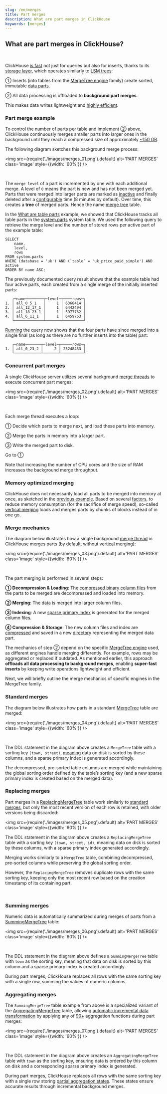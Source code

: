 ```yaml
---
slug: /en/merges
title: Part merges
description: What are part merges in ClickHouse
keywords: [merges]
---
```


## What are part merges in ClickHouse?

<br/>

ClickHouse [is fast](/docs/en/concepts/why-clickhouse-is-so-fast) not just for queries but also for inserts, thanks to its [storage layer](https://www.vldb.org/pvldb/vol17/p3731-schulze.pdf), which operates similarly to [LSM trees](https://en.wikipedia.org/wiki/Log-structured_merge-tree):

① Inserts (into tables from the [MergeTree engine](https://clickhouse.com/docs/en/engines/table-engines/mergetree-family) family) create sorted, immutable [data parts](/docs/en/parts).

② All data processing is offloaded to **background part merges**.

This makes data writes lightweight and [highly efficient](/docs/en/concepts/why-clickhouse-is-so-fast#storage-layer-concurrent-inserts-are-isolated-from-each-other).

### Part merge example

To control the number of parts per table and implement ② above, ClickHouse continuously merges smaller parts into larger ones in the background until they reach a compressed size of approximately [~150 GB](/docs/en/operations/settings/merge-tree-settings#max-bytes-to-merge-at-max-space-in-pool).

The following diagram sketches this background merge process:

<img src={require('./images/merges_01.png').default} alt='PART MERGES' class='image' style={{width: '60%'}} />

<br/>

The `merge level` of a part is incremented by one with each additional merge. A level of `0` means the part is new and has not been merged yet. Parts that were merged into larger parts are marked as [inactive](/docs/en/operations/system-tables/parts) and finally deleted after a [configurable](/docs/en/operations/settings/merge-tree-settings#old-parts-lifetime) time (8 minutes by default). Over time, this creates a **tree** of merged parts. Hence the name [merge tree](/docs/en/engines/table-engines/mergetree-family) table.

In the [What are table parts](/docs/en/parts) example, we showed that ClickHouse tracks all table parts in the [system.parts](/docs/en/operations/system-tables/parts) system table. We used the following query to retrieve the merge level and the number of stored rows per active part of the example table:
```
SELECT
    name,
    level,
    rows
FROM system.parts
WHERE (database = 'uk') AND (`table` = 'uk_price_paid_simple') AND active
ORDER BY name ASC;
```

The previously documented query result shows that the example table had four active parts, each created from a single merge of the initially inserted parts: 
```
   ┌─name────────┬─level─┬────rows─┐
1. │ all_0_5_1   │     1 │ 6368414 │
2. │ all_12_17_1 │     1 │ 6442494 │
3. │ all_18_23_1 │     1 │ 5977762 │
4. │ all_6_11_1  │     1 │ 6459763 │
   └─────────────┴───────┴─────────┘
```

[Running](https://sql.clickhouse.com/?query=U0VMRUNUCiAgICBuYW1lLAogICAgbGV2ZWwsCiAgICByb3dzCkZST00gc3lzdGVtLnBhcnRzCldIRVJFIChkYXRhYmFzZSA9ICd1aycpIEFORCAoYHRhYmxlYCA9ICd1a19wcmljZV9wYWlkX3NpbXBsZScpIEFORCBhY3RpdmUKT1JERVIgQlkgbmFtZSBBU0M7&run_query=true&tab=results) the query now shows that the four parts have since merged into a single final (as long as there are no further inserts into the table) part: 

```
   ┌─name───────┬─level─┬─────rows─┐
1. │ all_0_23_2 │     2 │ 25248433 │
   └────────────┴───────┴──────────┘
```

### Concurrent part merges


A single ClickHouse server utilizes several background [merge threads](/docs/en/operations/server-configuration-parameters/settings#background_pool_size) to execute concurrent part merges:

<img src={require('./images/merges_02.png').default} alt='PART MERGES' class='image' style={{width: '60%'}} />

<br/>

Each merge thread executes a loop: 

① Decide which parts to merge next, and load these parts into memory.

② Merge the parts in memory into a larger part.

③ Write the merged part to disk.

Go to ①

Note that increasing the number of CPU cores and the size of RAM increases the background merge throughput.

### Memory optimized merging

ClickHouse does not necessarily load all parts to be merged into memory at once, as sketched in the [previous example](/docs/en/merges#concurrent-part-merges). Based on several [factors](https://github.com/ClickHouse/clickhouse-private/blob/68008d83e6c3e8487bbbb7d672d35082f80f9453/src/Storages/MergeTree/MergeTreeSettings.cpp#L208), to reduce memory consumption (for the sacrifice of merge speed), so-called [vertical merging](https://github.com/ClickHouse/clickhouse-private/blob/68008d83e6c3e8487bbbb7d672d35082f80f9453/src/Storages/MergeTree/MergeTreeSettings.cpp#L207) loads and merges parts by chunks of blocks instead of in one go. 


### Merge mechanics

The diagram below illustrates how a single background [merge thread](/docs/en/merges#concurrent-part-merges) in ClickHouse merges parts (by default, without [vertical merging](/docs/en/merges#memory-optimized-merging)):

<img src={require('./images/merges_03.png').default} alt='PART MERGES' class='image' style={{width: '60%'}} />

<br/>

The part merging is performed in several steps:

 **① Decompression & Loading**: The [compressed binary column files](/docs/en/parts#what-are-table-parts-in-clickhouse) from the parts to be merged are decompressed and loaded into memory.

**② Merging**: The data is merged into larger column files.

**③ Indexing**: A new [sparse primary index](/docs/en/optimize/sparse-primary-indexes) is generated for the merged column files.

**④ Compression & Storage**: The new column files and index are [compressed](/docs/en/sql-reference/statements/create/table#column_compression_codec) and saved in a new [directory](/docs/en/parts#what-are-table-parts-in-clickhouse) representing the merged data part.

The mechanics of step ② depend on the specific [MergeTree engine](/docs/en/engines/table-engines/mergetree-family) used, as different engines handle merging differently. For example, rows may be aggregated or replaced if outdated. As mentioned earlier, this approach **offloads all data processing to background merges**, enabling **super-fast inserts** by keeping write operations lightweight and efficient.

Next, we will briefly outline the merge mechanics of specific engines in the MergeTree family.


### Standard merges

The diagram below illustrates how parts in a standard [MergeTree](/docs/en/engines/table-engines/mergetree-family/mergetree) table are merged:

<img src={require('./images/merges_04.png').default} alt='PART MERGES' class='image' style={{width: '60%'}} />

<br/>

The DDL statement in the diagram above creates a `MergeTree` table with a sorting key `(town, street)`, [meaning](/docs/en/parts#what-are-table-parts-in-clickhouse) data on disk is sorted by these columns, and a sparse primary index is generated accordingly.

The decompressed, pre-sorted table columns are merged while maintaining the global sorting order defined by the table’s sorting key (and a new sparse primary index is created based on the merged data).



### Replacing merges

Part merges in a [ReplacingMergeTree](/docs/en/engines/table-engines/mergetree-family/replacingmergetree) table work similarly to [standard merges](/docs/en/merges#standard-merges), but only the most recent version of each row is retained, with older versions being discarded:

<img src={require('./images/merges_05.png').default} alt='PART MERGES' class='image' style={{width: '60%'}} />

The DDL statement in the diagram above creates a `ReplacingMergeTree` table with a sorting key `(town, street, id)`, meaning data on disk is sorted by these columns, with a sparse primary index generated accordingly.

Merging works similarly to a `MergeTree` table, combining decompressed, pre-sorted columns while preserving the global sorting order.

However, the `ReplacingMergeTree` removes duplicate rows with the same sorting key, keeping only the most recent row based on the creation timestamp of its containing part.

<br/>

### Summing merges

Numeric data is automatically summarized during merges of parts from a [SummingMergeTree](/docs/en/engines/table-engines/mergetree-family/summingmergetree) table:

<img src={require('./images/merges_06.png').default} alt='PART MERGES' class='image' style={{width: '60%'}} />

<br/>

The DDL statement in the diagram above defines a `SummingMergeTree` table with `town` as the sorting key, meaning that data on disk is sorted by this column and a sparse primary index is created accordingly.

During part merges, ClickHouse replaces all rows with the same sorting key with a single row, summing the values of numeric columns.

### Aggregating merges

The `SummingMergeTree` table example from above is a specialized variant of the [AggregatingMergeTree](/docs/en/engines/table-engines/mergetree-family/aggregatingmergetree) table, allowing [automatic incremental data transformation](https://www.youtube.com/watch?v=QDAJTKZT8y4) by applying any of [90+](https://clickhouse.com/docs/en/sql-reference/aggregate-functions/reference) aggregation functions during part merges:

<img src={require('./images/merges_07.png').default} alt='PART MERGES' class='image' style={{width: '60%'}} />

<br/>

The DDL statement in the diagram above creates an `AggregatingMergeTree` table with `town` as the sorting key, ensuring data is ordered by this column on disk and a corresponding sparse primary index is generated.

During part merges, ClickHouse replaces all rows with the same sorting key with a single row storing [partial aggregation states](https://clickhouse.com/blog/clickhouse_vs_elasticsearch_mechanics_of_count_aggregations#-multi-core-parallelization). These states ensure accurate results through incremental background merges.